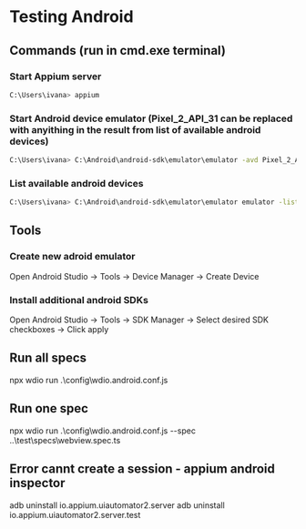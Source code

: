# Testing Android

## Commands (run in cmd.exe terminal)
### Start Appium server
```bash
C:\Users\ivana> appium
```
### Start Android device emulator (Pixel_2_API_31 can be replaced with anyithing in the result from list of available android devices)
```bash
C:\Users\ivana> C:\Android\android-sdk\emulator\emulator -avd Pixel_2_API_31
```
### List available android devices
```bash
C:\Users\ivana> C:\Android\android-sdk\emulator\emulator emulator -list-avds
```

## Tools
### Create new adroid emulator
Open Android Studio -> Tools -> Device Manager -> Create Device
### Install additional android SDKs
Open Android Studio -> Tools -> SDK Manager -> Select desired SDK checkboxes -> Click apply

## Run all specs
npx wdio run .\config\wdio.android.conf.js
## Run one spec
npx wdio run .\config\wdio.android.conf.js --spec ..\test\specs\webview.spec.ts


## Error cannt create a session - appium android inspector
adb uninstall io.appium.uiautomator2.server 
adb uninstall io.appium.uiautomator2.server.test